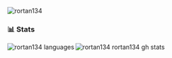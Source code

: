 <p align="left"> <img src="https://komarev.com/ghpvc/?username=rortan134&label=Profile%20views&color=0e75b6&style=flat" alt="rortan134" /></p>

### 📊 Stats

<img align="left" src="https://github-readme-stats.vercel.app/api/top-langs?username=rortan134&show_icons=true&locale=en&layout=compact&theme=chartreuse-dark" alt="rortan134 languages" /><img align="center" src="https://github-readme-stats.vercel.app/api?username=rortan134&show_icons=true&locale=en&hide=issues&count_private=true&theme=chartreuse-dark" alt="rortan134 rortan134 gh stats" />                                                                                                      
